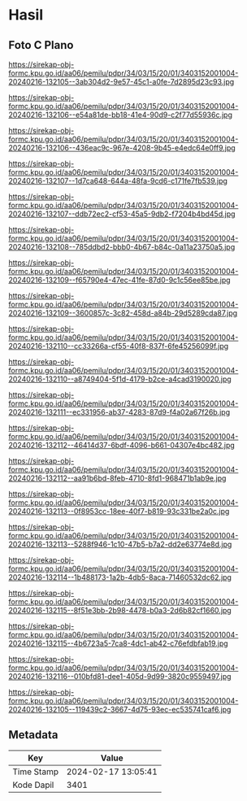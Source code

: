 # Hasil

## Foto C Plano

https://sirekap-obj-formc.kpu.go.id/aa06/pemilu/pdpr/34/03/15/20/01/3403152001004-20240216-132105--3ab304d2-9e57-45c1-a0fe-7d2895d23c93.jpg

https://sirekap-obj-formc.kpu.go.id/aa06/pemilu/pdpr/34/03/15/20/01/3403152001004-20240216-132106--e54a81de-bb18-41e4-90d9-c2f77d55936c.jpg

https://sirekap-obj-formc.kpu.go.id/aa06/pemilu/pdpr/34/03/15/20/01/3403152001004-20240216-132106--436eac9c-967e-4208-9b45-e4edc64e0ff9.jpg

https://sirekap-obj-formc.kpu.go.id/aa06/pemilu/pdpr/34/03/15/20/01/3403152001004-20240216-132107--1d7ca648-644a-48fa-9cd6-c171fe7fb539.jpg

https://sirekap-obj-formc.kpu.go.id/aa06/pemilu/pdpr/34/03/15/20/01/3403152001004-20240216-132107--ddb72ec2-cf53-45a5-9db2-f7204b4bd45d.jpg

https://sirekap-obj-formc.kpu.go.id/aa06/pemilu/pdpr/34/03/15/20/01/3403152001004-20240216-132108--785ddbd2-bbb0-4b67-b84c-0a11a23750a5.jpg

https://sirekap-obj-formc.kpu.go.id/aa06/pemilu/pdpr/34/03/15/20/01/3403152001004-20240216-132109--f65790e4-47ec-41fe-87d0-9c1c56ee85be.jpg

https://sirekap-obj-formc.kpu.go.id/aa06/pemilu/pdpr/34/03/15/20/01/3403152001004-20240216-132109--3600857c-3c82-458d-a84b-29d5289cda87.jpg

https://sirekap-obj-formc.kpu.go.id/aa06/pemilu/pdpr/34/03/15/20/01/3403152001004-20240216-132110--cc33266a-cf55-40f8-837f-6fe45256099f.jpg

https://sirekap-obj-formc.kpu.go.id/aa06/pemilu/pdpr/34/03/15/20/01/3403152001004-20240216-132110--a8749404-5f1d-4179-b2ce-a4cad3190020.jpg

https://sirekap-obj-formc.kpu.go.id/aa06/pemilu/pdpr/34/03/15/20/01/3403152001004-20240216-132111--ec331956-ab37-4283-87d9-f4a02a67f26b.jpg

https://sirekap-obj-formc.kpu.go.id/aa06/pemilu/pdpr/34/03/15/20/01/3403152001004-20240216-132112--46414d37-6bdf-4096-b661-04307e4bc482.jpg

https://sirekap-obj-formc.kpu.go.id/aa06/pemilu/pdpr/34/03/15/20/01/3403152001004-20240216-132112--aa91b6bd-8feb-4710-8fd1-968471b1ab9e.jpg

https://sirekap-obj-formc.kpu.go.id/aa06/pemilu/pdpr/34/03/15/20/01/3403152001004-20240216-132113--0f8953cc-18ee-40f7-b819-93c331be2a0c.jpg

https://sirekap-obj-formc.kpu.go.id/aa06/pemilu/pdpr/34/03/15/20/01/3403152001004-20240216-132113--5288f946-1c10-47b5-b7a2-dd2e63774e8d.jpg

https://sirekap-obj-formc.kpu.go.id/aa06/pemilu/pdpr/34/03/15/20/01/3403152001004-20240216-132114--1b488173-1a2b-4db5-8aca-71460532dc62.jpg

https://sirekap-obj-formc.kpu.go.id/aa06/pemilu/pdpr/34/03/15/20/01/3403152001004-20240216-132115--8f51e3bb-2b98-4478-b0a3-2d6b82cf1660.jpg

https://sirekap-obj-formc.kpu.go.id/aa06/pemilu/pdpr/34/03/15/20/01/3403152001004-20240216-132115--4b6723a5-7ca8-4dc1-ab42-c76efdbfab19.jpg

https://sirekap-obj-formc.kpu.go.id/aa06/pemilu/pdpr/34/03/15/20/01/3403152001004-20240216-132116--010bfd81-dee1-405d-9d99-3820c9559497.jpg

https://sirekap-obj-formc.kpu.go.id/aa06/pemilu/pdpr/34/03/15/20/01/3403152001004-20240216-132105--119439c2-3667-4d75-93ec-ec535741caf6.jpg


## Metadata

| Key        | Value               |
| ---------- | ------------------- |
| Time Stamp | 2024-02-17 13:05:41 |
| Kode Dapil | 3401                |



